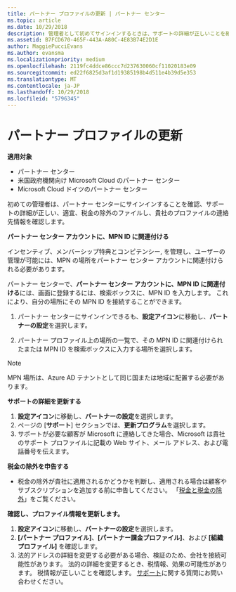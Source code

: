 ```yaml
---
title: パートナー プロファイルの更新 | パートナー センター
ms.topic: article
ms.date: 10/29/2018
description: 管理者として初めてサインインするときは、サポートの詳細が正しいことを確認し、適宜、税金の除外を申告すると共に、貴社のプロファイルの連絡先情報を確認してください。
ms.assetid: B7FCD670-465F-443A-A80C-4E83B74E2D1E
author: MaggiePucciEvans
ms.author: evansma
ms.localizationpriority: medium
ms.openlocfilehash: 2119fc4ddce86ccc7d237630060cf11020183e09
ms.sourcegitcommit: ed22f6825d3af1d19385198b4d511e4b39d5e353
ms.translationtype: MT
ms.contentlocale: ja-JP
ms.lasthandoff: 10/29/2018
ms.locfileid: "5796345"
---
```

# <a name="update-your-partner-profile"></a>パートナー プロファイルの更新

**適用対象**

-  パートナー センター
-  米国政府機関向け Microsoft Cloud のパートナー センター
-  Microsoft Cloud ドイツのパートナー センター

初めての管理者は、パートナー センターにサインインすることを確認、サポートの詳細が正しい、適宜、税金の除外のファイルし、貴社のプロファイルの連絡先情報を確認します。


**パートナー センター アカウントに、MPN ID に関連付ける**

インセンティブ、メンバーシップ特典とコンピテンシー, を管理し、ユーザーの管理が可能には、MPN の場所をパートナー センター アカウントに関連付けられる必要があります。

パートナー センターで、**パートナー センター アカウントに、MPN ID に関連付ける**には、画面に登録するには、検索ボックスに、MPN ID を入力します。 これにより、自分の場所にその MPN ID を接続することができます。

1. パートナー センターにサインインできるも、**設定アイコン**に移動し、**パートナーの設定**を選択します。

2. パートナー プロファイル上の場所の一覧で、その MPN ID に関連付けられたまたは MPN ID を検索ボックスに入力する場所を選択します。

>[!Note]
>MPN 場所は、Azure AD テナントとして同じ国または地域に配置する必要があります。 


**サポートの詳細を更新する** 

1.  **設定アイコン**に移動し、**パートナーの設定**を選択します。
2.  ページの [**サポート**] セクションでは、**更新プログラム**を選択します。
3.  サポートが必要な顧客が Microsoft に連絡してきた場合、Microsoft は貴社のサポート プロファイルに記載の Web サイト、メール アドレス、および電話番号を伝えます。

**税金の除外を申告する**

-   税金の除外が貴社に適用されるかどうかを判断し、適用される場合は顧客やサブスクリプションを追加する前に申告してください。 「[税金と税金の除外](tax-and-tax-exemptions.md)」をご覧ください。

**確認し、プロファイル情報を更新します。**

1.  **設定アイコン**に移動し、**パートナーの設定**を選択します。 
2.  **[パートナー プロファイル]**、**[パートナー課金プロファイル]**、および **[組織プロファイル]** を確認します。
3.  法的アドレスの詳細を変更する必要がある場合、検証のため、会社を接続可能性があります。 法的の詳細を変更するとき、税情報、効果の可能性があります。 税情報が正しいことを確認します。 [サポート](https://partner.microsoft.com/support/contact-support)に関する質問にお問い合わせください。

 

 



